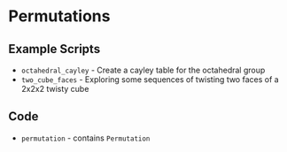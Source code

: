 # Permutations

## Example Scripts

- `octahedral_cayley` - Create a cayley table for the octahedral group
- `two_cube_faces` - Exploring some sequences of twisting two faces of a 2x2x2 twisty cube

## Code

- `permutation` - contains `Permutation`